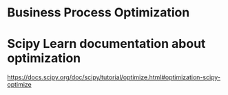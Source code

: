 # Business Process Optimization


# Scipy Learn documentation about optimization
https://docs.scipy.org/doc/scipy/tutorial/optimize.html#optimization-scipy-optimize
